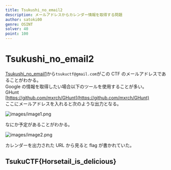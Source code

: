 ```yaml
---
title: Tsukushi_no_email2
description: メールアドレスからカレンダー情報を取得する問題
author: satoki00
genre: OSINT
solver: 40
point: 100
---
```


# Tsukushi_no_email2

[Tsukushi_no_email1](../tsukushi_no_email1)から`tsukuctf@gmail.com`がこの CTF のメールアドレスであることがわかる。  
Google の情報を取得したい場合以下のツールを使用することが多い。  
GHunt  
[https://github.com/mxrch/GHunt](https://github.com/mxrch/GHunt)  
ここにメールアドレスを入れると次のような出力となる。

![images/image1.png](./images/image1.png)

なにか予定があることがわかる。

![images/image2.png](./images/image2.png)

カレンダーを出力された URL から見ると flag が書かれていた。

## TsukuCTF{Horsetail_is_delicious}
